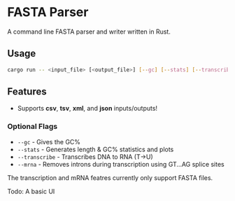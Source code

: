 # FASTA Parser

A command line FASTA parser and writer written in Rust.

## Usage

```bash
cargo run -- <input_file> [<output_file>] [--gc] [--stats] [--transcribe] [--mrna]
```

## Features

- Supports **csv**, **tsv**, **xml**, and **json** inputs/outputs!

### Optional Flags

- `--gc` - Gives the GC%
- `--stats` - Generates length & GC% statistics and plots
- `--transcribe` - Transcribes DNA to RNA (T→U)
- `--mrna` - Removes introns during transcription using GT...AG splice sites

The transcription and mRNA featres currently only support FASTA files.

Todo: A basic UI
